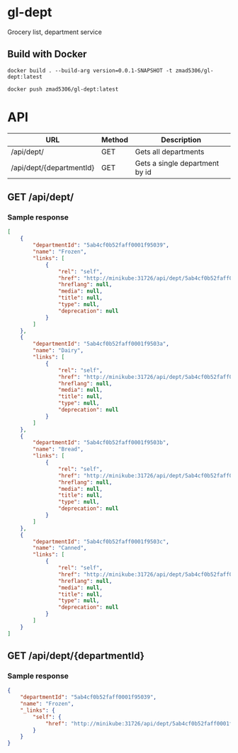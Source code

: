 # gl-dept
Grocery list, department service

## Build with Docker

`docker build . --build-arg version=0.0.1-SNAPSHOT -t zmad5306/gl-dept:latest`

`docker push zmad5306/gl-dept:latest`

# API

| URL                      | Method | Description                     |
| ------------------------ | ------ | --------------------------------|
| /api/dept/               |GET     | Gets all departments            |
| /api/dept/{departmentId} |GET     | Gets a single department by id  |

## GET /api/dept/

### Sample response

```json
[
    {
        "departmentId": "5ab4cf0b52faff0001f95039",
        "name": "Frozen",
        "links": [
            {
                "rel": "self",
                "href": "http://minikube:31726/api/dept/5ab4cf0b52faff0001f95039",
                "hreflang": null,
                "media": null,
                "title": null,
                "type": null,
                "deprecation": null
            }
        ]
    },
    {
        "departmentId": "5ab4cf0b52faff0001f9503a",
        "name": "Dairy",
        "links": [
            {
                "rel": "self",
                "href": "http://minikube:31726/api/dept/5ab4cf0b52faff0001f9503a",
                "hreflang": null,
                "media": null,
                "title": null,
                "type": null,
                "deprecation": null
            }
        ]
    },
    {
        "departmentId": "5ab4cf0b52faff0001f9503b",
        "name": "Bread",
        "links": [
            {
                "rel": "self",
                "href": "http://minikube:31726/api/dept/5ab4cf0b52faff0001f9503b",
                "hreflang": null,
                "media": null,
                "title": null,
                "type": null,
                "deprecation": null
            }
        ]
    },
    {
        "departmentId": "5ab4cf0b52faff0001f9503c",
        "name": "Canned",
        "links": [
            {
                "rel": "self",
                "href": "http://minikube:31726/api/dept/5ab4cf0b52faff0001f9503c",
                "hreflang": null,
                "media": null,
                "title": null,
                "type": null,
                "deprecation": null
            }
        ]
    }
]
```

## GET /api/dept/{departmentId}

### Sample response

```json
{
    "departmentId": "5ab4cf0b52faff0001f95039",
    "name": "Frozen",
    "_links": {
        "self": {
            "href": "http://minikube:31726/api/dept/5ab4cf0b52faff0001f95039"
        }
    }
}
```